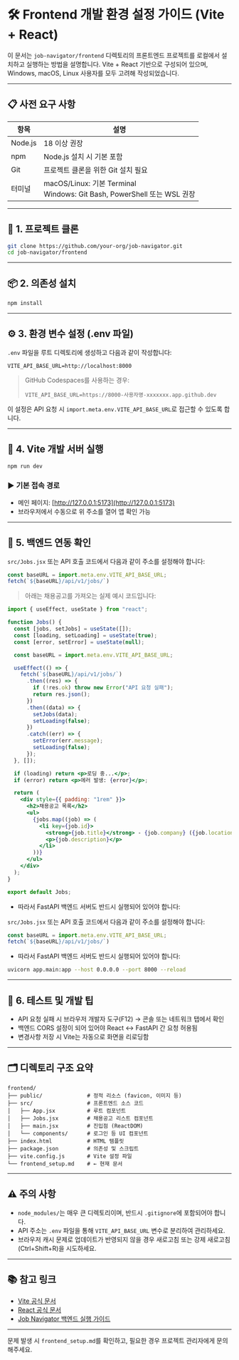 # 🛠️ Frontend 개발 환경 설정 가이드 (Vite + React)

이 문서는 `job-navigator/frontend` 디렉토리의 프론트엔드 프로젝트를 로컬에서 설치하고 실행하는 방법을 설명합니다. Vite + React 기반으로 구성되어 있으며, Windows, macOS, Linux 사용자를 모두 고려해 작성되었습니다.

---

## 📋 사전 요구 사항

| 항목      | 설명                                                                  |
| ------- | ------------------------------------------------------------------- |
| Node.js | 18 이상 권장                                                            |
| npm     | Node.js 설치 시 기본 포함                                                  |
| Git     | 프로젝트 클론을 위한 Git 설치 필요                                               |
| 터미널     | macOS/Linux: 기본 Terminal<br>Windows: Git Bash, PowerShell 또는 WSL 권장 |

---

## 📁 1. 프로젝트 클론

```bash
git clone https://github.com/your-org/job-navigator.git
cd job-navigator/frontend
```

---

## 📦 2. 의존성 설치

```bash
npm install
```

---

## ⚙️ 3. 환경 변수 설정 (.env 파일)

`.env` 파일을 루트 디렉토리에 생성하고 다음과 같이 작성합니다:

```env
VITE_API_BASE_URL=http://localhost:8000
```

> GitHub Codespaces를 사용하는 경우:
>
> ```env
> VITE_API_BASE_URL=https://8000-사용자명-xxxxxxx.app.github.dev
> ```

이 설정은 API 요청 시 `import.meta.env.VITE_API_BASE_URL`로 접근할 수 있도록 합니다.

---

## 🚀 4. Vite 개발 서버 실행

```bash
npm run dev
```

### ▶️ 기본 접속 경로

* 메인 페이지: [http://127.0.0.1:5173](http://127.0.0.1:5173)
* 브라우저에서 수동으로 위 주소를 열어 앱 확인 가능

---

## 🔗 5. 백엔드 연동 확인

`src/Jobs.jsx` 또는 API 호출 코드에서 다음과 같이 주소를 설정해야 합니다:

```js
const baseURL = import.meta.env.VITE_API_BASE_URL;
fetch(`${baseURL}/api/v1/jobs/`)
```

> 아래는 채용공고를 가져오는 실제 예시 코드입니다:

```jsx
import { useEffect, useState } from "react";

function Jobs() {
  const [jobs, setJobs] = useState([]);
  const [loading, setLoading] = useState(true);
  const [error, setError] = useState(null);

  const baseURL = import.meta.env.VITE_API_BASE_URL;

  useEffect(() => {
    fetch(`${baseURL}/api/v1/jobs/`)
      .then((res) => {
        if (!res.ok) throw new Error("API 요청 실패");
        return res.json();
      })
      .then((data) => {
        setJobs(data);
        setLoading(false);
      })
      .catch((err) => {
        setError(err.message);
        setLoading(false);
      });
  }, []);

  if (loading) return <p>로딩 중...</p>;
  if (error) return <p>에러 발생: {error}</p>;

  return (
    <div style={{ padding: "1rem" }}>
      <h2>채용공고 목록</h2>
      <ul>
        {jobs.map((job) => (
          <li key={job.id}>
            <strong>{job.title}</strong> - {job.company} ({job.location})
            <p>{job.description}</p>
          </li>
        ))}
      </ul>
    </div>
  );
}

export default Jobs;
```

* 따라서 FastAPI 백엔드 서버도 반드시 실행되어 있어야 합니다:

`src/Jobs.jsx` 또는 API 호출 코드에서 다음과 같이 주소를 설정해야 합니다:

```js
const baseURL = import.meta.env.VITE_API_BASE_URL;
fetch(`${baseURL}/api/v1/jobs/`)
```

* 따라서 FastAPI 백엔드 서버도 반드시 실행되어 있어야 합니다:

```bash
uvicorn app.main:app --host 0.0.0.0 --port 8000 --reload
```

---

## 🧪 6. 테스트 및 개발 팁

* API 요청 실패 시 브라우저 개발자 도구(F12) → 콘솔 또는 네트워크 탭에서 확인
* 백엔드 CORS 설정이 되어 있어야 React ↔ FastAPI 간 요청 허용됨
* 변경사항 저장 시 Vite는 자동으로 화면을 리로딩함

---

## 🗂️ 디렉토리 구조 요약

```
frontend/
├── public/              # 정적 리소스 (favicon, 이미지 등)
├── src/                 # 프론트엔드 소스 코드
│   ├── App.jsx          # 루트 컴포넌트
│   ├── Jobs.jsx         # 채용공고 리스트 컴포넌트
│   ├── main.jsx         # 진입점 (ReactDOM)
│   └── components/      # 로그인 등 UI 컴포넌트
├── index.html           # HTML 템플릿
├── package.json         # 의존성 및 스크립트
├── vite.config.js       # Vite 설정 파일
└── frontend_setup.md    # ← 현재 문서
```

---

## ⚠️ 주의 사항

* `node_modules/`는 매우 큰 디렉토리이며, 반드시 `.gitignore`에 포함되어야 합니다.
* API 주소는 `.env` 파일을 통해 `VITE_API_BASE_URL` 변수로 분리하여 관리하세요.
* 브라우저 캐시 문제로 업데이트가 반영되지 않을 경우 새로고침 또는 강제 새로고침 (Ctrl+Shift+R)을 시도하세요.

---

## 📚 참고 링크

* [Vite 공식 문서](https://vitejs.dev/)
* [React 공식 문서](https://react.dev/)
* [Job Navigator 백엔드 실행 가이드](../docs/backend-structure.md)

---

문제 발생 시 `frontend_setup.md`를 확인하고, 필요한 경우 프로젝트 관리자에게 문의해주세요.
